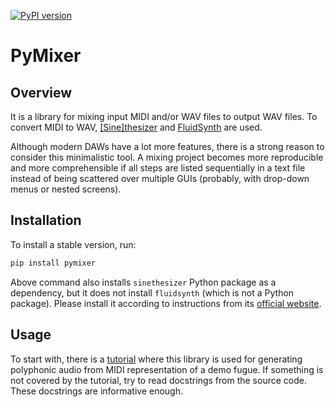[![PyPI version](https://badge.fury.io/py/pymixer.svg)](https://badge.fury.io/py/pymixer)

# PyMixer

## Overview

It is a library for mixing input MIDI and/or WAV files to output WAV files. To convert MIDI to WAV, [[Sine]thesizer](https://github.com/Nikolay-Lysenko/sinethesizer) and [FluidSynth](https://github.com/FluidSynth/fluidsynth) are used.

Although modern DAWs have a lot more features, there is a strong reason to consider this minimalistic tool. A mixing project becomes more reproducible and more comprehensible if all steps are listed sequentially in a text file instead of being scattered over multiple GUIs (probably, with drop-down menus or nested screens).

## Installation

To install a stable version, run:
```bash
pip install pymixer
```

Above command also installs `sinethesizer` Python package as a dependency, but it does not install `fluidsynth` (which is not a Python package). Please install it according to instructions from its [official website](https://www.fluidsynth.org/).

## Usage

To start with, there is a [tutorial](https://github.com/Nikolay-Lysenko/pymixer/blob/master/docs/tutorial.ipynb) where this library is used for generating polyphonic audio from MIDI representation of a demo fugue. If something is not covered by the tutorial, try to read docstrings from the source code. These docstrings are informative enough.
